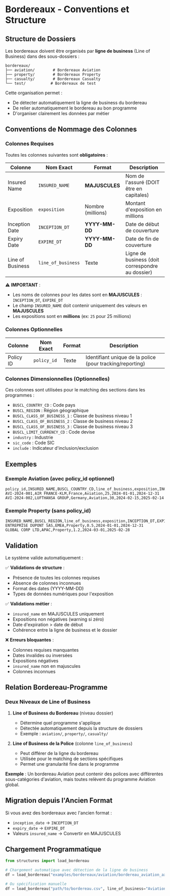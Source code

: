# Bordereaux - Conventions et Structure

## Structure de Dossiers

Les bordereaux doivent être organisés par **ligne de business** (Line of Business) dans des sous-dossiers :

```
bordereaux/
├── aviation/        # Bordereaux Aviation
├── property/        # Bordereaux Property
├── casualty/        # Bordereaux Casualty
└── test/           # Bordereaux de test
```

Cette organisation permet :
- De détecter automatiquement la ligne de business du bordereau
- De relier automatiquement le bordereau au bon programme
- D'organiser clairement les données par métier

## Conventions de Nommage des Colonnes

### Colonnes Requises

Toutes les colonnes suivantes sont **obligatoires** :

| Colonne | Nom Exact | Format | Description |
|---------|-----------|--------|-------------|
| Insured Name | `INSURED_NAME` | **MAJUSCULES** | Nom de l'assuré (DOIT être en capitales) |
| Exposition | `exposition` | Nombre (millions) | Montant d'exposition en millions |
| Inception Date | `INCEPTION_DT` | **YYYY-MM-DD** | Date de début de couverture |
| Expiry Date | `EXPIRE_DT` | **YYYY-MM-DD** | Date de fin de couverture |
| Line of Business | `line_of_business` | Texte | Ligne de business (doit correspondre au dossier) |

⚠️ **IMPORTANT** :
- Les noms de colonnes pour les dates sont en **MAJUSCULES** : `INCEPTION_DT`, `EXPIRE_DT`
- Le champ `INSURED_NAME` doit contenir uniquement des valeurs en **MAJUSCULES**
- Les expositions sont en **millions** (ex: `25` pour 25 millions)

### Colonnes Optionnelles

| Colonne | Nom Exact | Format | Description |
|---------|-----------|--------|-------------|
| Policy ID | `policy_id` | Texte | Identifiant unique de la police (pour tracking/reporting) |

### Colonnes Dimensionnelles (Optionnelles)

Ces colonnes sont utilisées pour le matching des sections dans les programmes :

- `BUSCL_COUNTRY_CD` : Code pays
- `BUSCL_REGION` : Région géographique
- `BUSCL_CLASS_OF_BUSINESS_1` : Classe de business niveau 1
- `BUSCL_CLASS_OF_BUSINESS_2` : Classe de business niveau 2
- `BUSCL_CLASS_OF_BUSINESS_3` : Classe de business niveau 3
- `BUSCL_LIMIT_CURRENCY_CD` : Code devise
- `industry` : Industrie
- `sic_code` : Code SIC
- `include` : Indicateur d'inclusion/exclusion

## Exemples

### Exemple Aviation (avec policy_id optionnel)

```csv
policy_id,INSURED_NAME,BUSCL_COUNTRY_CD,line_of_business,exposition,INCEPTION_DT,EXPIRE_DT
AVI-2024-001,AIR FRANCE-KLM,France,Aviation,25,2024-01-01,2024-12-31
AVI-2024-002,LUFTHANSA GROUP,Germany,Aviation,30,2024-02-15,2025-02-14
```

### Exemple Property (sans policy_id)

```csv
INSURED_NAME,BUSCL_REGION,line_of_business,exposition,INCEPTION_DT,EXPIRE_DT
ENTREPRISE DUPONT SAS,EMEA,Property,0.5,2024-01-01,2024-12-31
GLOBAL CORP LTD,APAC,Property,1.2,2024-03-01,2025-02-28
```

## Validation

Le système valide automatiquement :

✅ **Validations de structure** :
- Présence de toutes les colonnes requises
- Absence de colonnes inconnues
- Format des dates (YYYY-MM-DD)
- Types de données numériques pour l'exposition

✅ **Validations métier** :
- `insured_name` en MAJUSCULES uniquement
- Expositions non négatives (warning si zéro)
- Date d'expiration > date de début
- Cohérence entre la ligne de business et le dossier

❌ **Erreurs bloquantes** :
- Colonnes requises manquantes
- Dates invalides ou inversées
- Expositions négatives
- `insured_name` non en majuscules
- Colonnes inconnues

## Relation Bordereau-Programme

### Deux Niveaux de Line of Business

1. **Line of Business du Bordereau** (niveau dossier)
   - Détermine quel programme s'applique
   - Détectée automatiquement depuis la structure de dossiers
   - Exemple : `aviation/`, `property/`, `casualty/`

2. **Line of Business de la Police** (colonne `line_of_business`)
   - Peut différer de la ligne du bordereau
   - Utilisée pour le matching de sections spécifiques
   - Permet une granularité fine dans le programme

**Exemple** : Un bordereau Aviation peut contenir des polices avec différentes sous-catégories d'aviation, mais toutes relèvent du programme Aviation global.

## Migration depuis l'Ancien Format

Si vous avez des bordereaux avec l'ancien format :
- `inception_date` → `INCEPTION_DT`
- `expiry_date` → `EXPIRE_DT`
- Valeurs `insured_name` → Convertir en MAJUSCULES

## Chargement Programmatique

```python
from structures import load_bordereau

# Chargement automatique avec détection de la ligne de business
df = load_bordereau("examples/bordereaux/aviation/bordereau_aviation_axa_xl.csv")

# Ou spécification manuelle
df = load_bordereau("path/to/bordereau.csv", line_of_business="Aviation")
```

